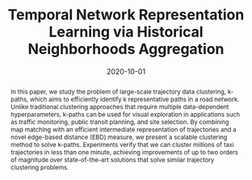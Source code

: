 ---
title: "Temporal Network Representation Learning via Historical Neighborhoods Aggregation"
authors:
- Sheng Wang
- admin
- J.Shane Culpepper
- Timos Sellis
- Xiaolin Qin

publication_types: ["1"]
publication: In *46th International Conference on Very Large Data Bases (ICDE)*
publication_short: In *VLDB*
date: "2020-10-01"
publishDate: "2019-10-02"

abstract: In this paper, we study the problem of large-scale trajectory data clustering, k-paths, which aims to efficiently identify k representative paths in a road network. Unlike traditional clustering approaches that require multiple data-dependent hyperparameters, k-paths can be used for visual exploration in applications such as traffic monitoring, public transit planning, and site selection. By combining map matching with an efficient intermediate representation of trajectories and a novel edge-based distance (EBD) measure, we present a scalable clustering method to solve k-paths. Experiments verify that we can cluster millions of taxi trajectories in less than one minute, achieving improvements of up to two orders of magnitude over state-of-the-art solutions that solve similar trajectory clustering problems.


#tags:
#- Source Themes
featured: true


---